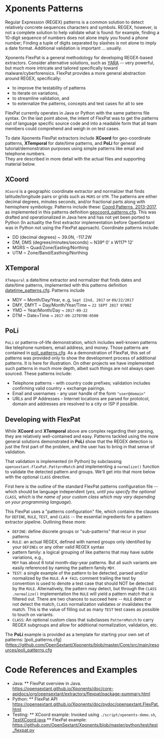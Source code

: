 Xponents Patterns
===================

Regular Expression (REGEX) patterns is a common solution to detect 
relatively concrete sequences characters and symbols.  REGEX, however, 
is not a complete solution to help validate what is found: for example, 
finding a 10-digit sequence of numbers does not alone imply you found a
phone number; Finding a tuple of digits separated by slashes is not alone
to imply a date format.  Additional validation is important ... usually. 

Xponents FlexPat is a general methodology for developing REGEX-based extractors.
Consider alternative solutions, such as [YARA](https://yara.readthedocs.io/en/stable/) -- 
very powerful, but much more intricate and tailored specifically toward malware/cyberforensics. 
FlexPat provides a more general abstraction around REGEX, specifically:

- to improve the testability of patterns
- to iterate on variations, 
- to streamline validation, and
- to externalize the patterns, concepts and test cases for all to see

FlexPat currently operates in Java or Python with the same patterns file syntax.  On the last
point above, the intent of FlexPat was to get the patterns out of language specific source code
and into a readable form that all team members could comprehend and weigh in on test cases.

To date Xponents FlexPat extractors include **XCoord** for geo-coordinate patterns, **XTemporal** for date/time patterns, 
and **PoLi** for general tutorial/demonstration purposes using simple patterns like email and telephone numbers.  
They are described in more detail with the actual files and supporting material below.

XCoord
---------
`XCoord` is a geographic coordinate extractor and normalizer that finds latitude/longitude pairs or grids such 
  as `MGRS` or `UTM`. The patterns are either decimal degrees, minutes seconds, and/or fractional parts along 
  with hemisphere symbology.  Patterns include these: [Coord Patterns, 2013-2017](./XCoord_Patterns.htm), as 
  implemented in this patterns definition [geocoord_patterns.cfg](https://github.com/OpenSextant/Xponents/blob/master/Core/src/main/resources/geocoord_patterns.cfg).  This was drafted and operationalized 
  in Java here and has not yet been ported to Python (In actuality the first extractor implementation before OpenSextant was 
  in Python not using the FlexPat approach). Coordinate patterns include:
   - DD (decimal degrees) ~ 39.0N, -117.2W
   - DM, DMS (degrees/minutes/seconds) ~ N39º 0' x W117º 12'
   - MGRS ~ Quad/Zone/Easting/Northing
   - UTM ~  Zone/Band/Easthing/Northing

XTemporal 
-----------
`XTemporal` a date/time extractor and normalizer that finds dates and date/time patterns, implemented 
  with this patterns definition [datetime_patterns.cfg](https://github.com/OpenSextant/Xponents/blob/master/Core/src/main/resources/datetime_patterns.cfg).  Patterns include
   - MDY ~ Month/Day/Year, e..g, `Sept 22nd, 2017` or `09/22/2017`
   - DMY, DMYT ~ Day/Month/Year/Time ~ `22 SEPT 2017 0700Z`
   - YMD ~ Year/Month/Day ~ `2017-09-22`
   - DTM ~ Date+Time ~ `2017-09-22T0700-0500`

PoLi
-----------
`PoLi` or patterns-of-life demonstration, which includes well-known patterns like telephone numbers, email address, 
   and money. Those patterns are contained in [poli_patterns.cfg](https://github.com/OpenSextant/Xponents/blob/master/Core/src/main/resources/poli_patterns.cfg).  As a demonstration of FlexPat, 
   this set of patterns was provided only to show the development process of additional patterns.  It is here for
   illustration.  On other projects we have implemented such patterns in much more depth, albeit such things are 
   not always open sourced.  These patterns include:
   - Telephone patterns - with country code prefixes; validation includes confirming valid country + exchange pairings.
   - Email and usernames - any user handle of the form `"user@domain"`
   - URLs and IP Addresses - Internet locations are parsed for prototcol, domain and addresses are resolved to a city
    or ISP if possible. 
     

Developing with FlexPat
-----------------------
While **XCoord** and **XTemporal** above are complex regarding their parsing, they are relatively well-contained and easy. 
Patterns tackled using the more general solutions demonstrated in **PoLi** show that the REGEX detection is just the first
part of the problem, and the user has to bring in that sense of validation. 
  
That validation is implemented (in Python) by subclassing `opensextant.FlexPat.PatternMatch` and implementing a 
`normalize()` function to validate the detected pattern and groups.  We'll get into that more below with the optional `CLASS` directive.   

First here is the outline of the standard FlexPat patterns configuration file -- which should be language independent
(_yes, until you specify the optional `CLASS`, which is the name of your custom class which may vary depending on your
programming language_).

This FlexPat uses a "patterns configuration" file, which contains the clauses for `DEFINE`, `RULE`, `TEST`, and `CLASS` 
-- the essential ingredients for a pattern extractor pipeline.  Outlining these more:

  - `DEFINE`: define discrete groups or "sub-patterns" that recur in your patterns
  - `RULE`: an actual REGEX, defined with named groups only identified by your `DEFINEs` or any other valid REGEX syntax
  - pattern family: a logical grouping of like patterns that may have subtle variations, e.g.,  
         `MDY` has about 6 total month-day-year patterns. But all such variants are easily referenced by naming the pattern
    family `MDY`.
  - `TEST`:  a single example of the pattern to be detected, parsed and/or normalized by the `RULE`. 
       A `# FAIL` comment trailing the test by convention is used to denote a test case that should NOT be detected by 
    the `RULE`. Alternatively, the pattern may detect, but through the `CLASS` `.normalize()` implementation the 
    `RULE` will yield a pattern match that is filtered out.   There are two chances to succeed here -- `RULE` detect
    or not detect the match, `CLASS` normalization validates or invalidates the match.  This is the value of filling
    out as many `TEST` test cases as possible to touch on variants.
  - `CLASS`: An optional custom class that subclasses `PatternMatch` to carry REGEX subgroups and allow for additional
    normalization, validation, etc.

The **PoLi** example is provided as a template for starting your own set of patterns: 
[poli_patterns.cfg](https://github.com/OpenSextant/Xponents/blob/master/Core/src/main/resources/poli_patterns.cfg


Code References and Examples 
=========

* Java: 
  ** FlexPat overview in Java. https://opensextant.github.io/Xponents/doc/core-apidocs/org/opensextant/extractors/flexpat/package-summary.html
* Python: 
  ** FlexPat API https://opensextant.github.io/Xponents/doc/pydoc/opensextant.FlexPat.html
* Testing:
  ** XCoord example: Invoked using `./script/xponents-demo.sh`, [TestXCoord.java](https://github.com/OpenSextant/Xponents/blob/master/Core/src/test/java/org/opensextant/extractors/test/TestXCoord.java)
  ** FlexPat example: https://github.com/OpenSextant/Xponents/blob/master/python/test/test_flexpat.py


